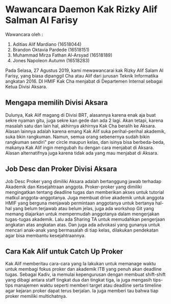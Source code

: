 # Wawancara Daemon Kak Rizky Alif Salman Al Farisy

Wawancara oleh :
1. Aditias Alif Mardiano (16518044)
2. Brandon Oktavia Pardede (16518151)
3. Muhammad Mirza Fathan Al-Arsyad (16518189)
4. Jones Napoleon Autumn (16518283) 

Pada Selasa, 27 Agustus 2019, kami mewawancarai kak Rizky Alif Salam Al Farisy, yang biasa dipanggil Cha atau Alif dari jurusan Teknik Informatika angkatan 2016. DI HMIF Kak Cha menjabat di Departemen Internal sebagai Ketua Divisi Aksara.

## Mengapa memilih Divisi Aksara
Dulunya, Kak Alif magang di Divisi BRT, alasannya karena enak aja buat sekre nyaman gitu, juga sekre kan gede dan ada 2 lagi. Akan tetapi, karena masalah satu dan lain hal, akhirnya akhirnya Kak Cha beralih ke Aksara. Alasan lainnya adalah karena emang Kak Alif suka perihal-perihal akademik, suka bkin rangkuman. Namun, semua orang sebenernya sudah bikin rangkuman sendiri" per circle maupun kelas, dan isinya bisa berbeda-beda, makanya Kak Alif ingin mengubah itu dengan cara menjabat di Aksara. Alasan alternatifnya juga karena tidak ada yang mau menjabat di Aksara.

## Job Desc dan Proker Divisi Aksara
Job Desc Proker yang dimiliki Aksara adalah bertanggung jawab terhadap Akademik dan Kesejahtraan anggota. Proker-proker yang dimiliki mengingatkan tentang deadline tugas dan memberikan akses untuk tutorial matkul anggota-anggotanya. Juga membuat drive akademik untuk anggota HMIF yang berguna menjawab permintaan anggotanya untuk bertanya hal-hal yang belum terjawab atau belum jelas, juga ada workshop Git yang memang diajarkan untuk mempermudah anggotanya dalam mengerjakan tugas-tugas akademik. Lalu ada Sharing TA untuk memudahkan pengerjaan angkatan atas angkatan atas. Dan juga ada advokasi yang gunanya untuk mencari anak-anak yang bermasalah di tiap kelas, dilakukan pendekatan agar bisa membantu kesejahtraannya.

## Cara Kak Alif untuk Catch Up Proker
Kak Alif memberitau cara-cara yang Ia lakukan untuk memanage waktu untuk membagi fokus proker dan akademik ITB yang penuh akan deadline tugas. Sebagai Kadiv, ia memulai kepengurusan dengan membuat shift-shift yang dibagi antara staff tingkat dua dan tingkat tiga, ia juga mengasih tips-tips manajemen waktu seperti memberi target atau deadline serta timeline agar kejaran proker dapat terus berjalan. Ia juga memberi tau bahwa tiap proker memiliki multichatnya.
